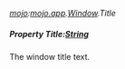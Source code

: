 _[mojo](../../modules/mojo/mojo-module.md):[mojo.app](../../modules/mojo/mojo-app.md).[Window](../../modules/mojo/mojo-app-window.md).Title_
##### Property Title:[String](../../modules/wonkey/wonkey-types-string.md)
The window title text.
